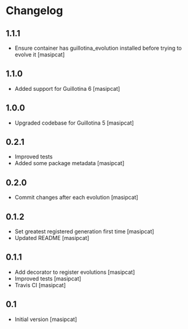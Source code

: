 # Changelog

1.1.1
-----
 - Ensure container has guillotina_evolution installed before trying to evolve it
   [masipcat]


1.1.0
-----
 - Added support for Guillotina 6
   [masipcat]


1.0.0
-----
 - Upgraded codebase for Guillotina 5
   [masipcat]


0.2.1
-----
 - Improved tests
 - Added some package metadata
   [masipcat]


0.2.0
-----
 - Commit changes after each evolution
   [masipcat]


0.1.2
-----
 - Set greatest registered generation first time
   [masipcat]
 - Updated README
   [masipcat]


0.1.1
-----
 - Add decorator to register evolutions
   [masipcat]
 - Improved tests
   [masipcat]
 - Travis CI
   [masipcat]


0.1
---
 - Initial version
   [masipcat]
